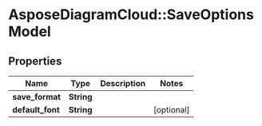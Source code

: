 # AsposeDiagramCloud::SaveOptionsModel

## Properties
Name | Type | Description | Notes
------------ | ------------- | ------------- | -------------
**save_format** | **String** |  | 
**default_font** | **String** |  | [optional] 


